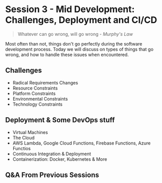 # Session 3 - Mid Development: Challenges, Deployment and CI/CD

> Whatever can go wrong, will go wrong - *Murphy's Law*

Most often than not, things don't go perfectly during the software development process. Today we will discuss on types of things that go wrong, and how to handle these issues when encountered.

## Challenges

- Radical Requirements Changes
- Resource Constraints
- Platform Constraints
- Environmental Constraints
- Technology Constraints

## Deployment & Some DevOps stuff

- Virtual Machines
- The Cloud
- AWS Lambda, Google Cloud Functions, Firebase Functions, Azure Functios
- Continuous Integration & Deployment
- Containerization: Docker, Kubernetes & More

## Q&A From Previous Sessions
